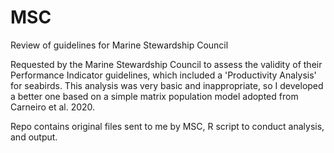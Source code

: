 # MSC
Review of guidelines for Marine Stewardship Council

Requested by the Marine Stewardship Council to assess the validity of their Performance Indicator guidelines, which included a 'Productivity Analysis' for seabirds. This analysis was very basic and inappropriate, so I developed a better one based on a simple matrix population model adopted from Carneiro et al. 2020.

Repo contains original files sent to me by MSC, R script to conduct analysis, and output.
